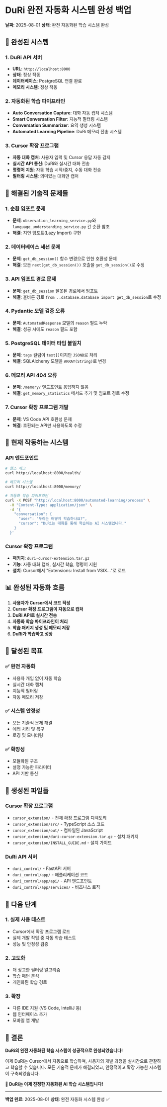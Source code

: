 # DuRi 완전 자동화 시스템 완성 백업

**날짜**: 2025-08-01
**상태**: 완전 자동화된 학습 시스템 완성

## 🎯 완성된 시스템

### **1. DuRi API 서버**
- **URL**: `http://localhost:8000`
- **상태**: 정상 작동
- **데이터베이스**: PostgreSQL 연결 완료
- **메모리 시스템**: 정상 작동

### **2. 자동화된 학습 파이프라인**
- **Auto Conversation Capture**: 대화 자동 캡처 시스템
- **Smart Conversation Filter**: 지능적 필터링 시스템
- **Conversation Summarizer**: 요약 생성 시스템
- **Automated Learning Pipeline**: DuRi 메모리 전송 시스템

### **3. Cursor 확장 프로그램**
- **자동 대화 캡처**: 사용자 입력 및 Cursor 응답 자동 감지
- **실시간 API 통신**: DuRi와 실시간 대화 전송
- **명령어 지원**: 자동 학습 시작/중지, 수동 대화 전송
- **필터링 시스템**: 의미있는 대화만 캡처

## 🔧 해결된 기술적 문제들

### **1. 순환 임포트 문제**
- **문제**: `observation_learning_service.py`와 `language_understanding_service.py` 간 순환 참조
- **해결**: 지연 임포트(Lazy Import) 구현

### **2. 데이터베이스 세션 문제**
- **문제**: `get_db_session()` 함수 변경으로 인한 호환성 문제
- **해결**: 모든 `next(get_db_session())` 호출을 `get_db_session()`로 수정

### **3. API 임포트 경로 문제**
- **문제**: `get_db_session` 잘못된 경로에서 임포트
- **해결**: 올바른 경로 `from ..database.database import get_db_session`로 수정

### **4. Pydantic 모델 검증 오류**
- **문제**: `AutomatedResponse` 모델의 `reason` 필드 누락
- **해결**: 성공 시에도 `reason` 필드 포함

### **5. PostgreSQL 데이터 타입 불일치**
- **문제**: `tags` 컬럼이 `text[]`이지만 `JSONB`로 처리
- **해결**: SQLAlchemy 모델을 `ARRAY(String)`로 변경

### **6. 메모리 API 404 오류**
- **문제**: `/memory/` 엔드포인트 응답하지 않음
- **해결**: `get_memory_statistics` 메서드 추가 및 임포트 경로 수정

### **7. Cursor 확장 프로그램 개발**
- **문제**: VS Code API 호환성 문제
- **해결**: 호환되는 API만 사용하도록 수정

## 🚀 현재 작동하는 시스템

### **API 엔드포인트**
```bash
# 헬스 체크
curl http://localhost:8000/health/

# 메모리 시스템
curl http://localhost:8000/memory/

# 자동화 학습 파이프라인
curl -X POST "http://localhost:8000/automated-learning/process" \
  -H "Content-Type: application/json" \
  -d '{
    "conversation": {
      "user": "두리는 어떻게 학습하나요?",
      "cursor": "DuRi는 대화를 통해 학습하는 AI 시스템입니다."
    }
  }'
```

### **Cursor 확장 프로그램**
- **패키지**: `duri-cursor-extension.tar.gz`
- **기능**: 자동 대화 캡처, 실시간 학습, 명령어 지원
- **설치**: Cursor에서 "Extensions: Install from VSIX..."로 로드

## 📊 완성된 자동화 흐름

1. **사용자가 Cursor에서 코드 작성**
2. **Cursor 확장 프로그램이 자동으로 캡처**
3. **DuRi API로 실시간 전송**
4. **자동화 학습 파이프라인이 처리**
5. **학습 패키지 생성 및 메모리 저장**
6. **DuRi가 학습하고 성장**

## 🎉 달성된 목표

### **✅ 완전 자동화**
- 사용자 개입 없이 자동 학습
- 실시간 대화 캡처
- 지능적 필터링
- 자동 메모리 저장

### **✅ 시스템 안정성**
- 모든 기술적 문제 해결
- 에러 처리 및 복구
- 로깅 및 모니터링

### **✅ 확장성**
- 모듈화된 구조
- 설정 가능한 파라미터
- API 기반 통신

## 📁 생성된 파일들

### **Cursor 확장 프로그램**
- `cursor_extension/` - 전체 확장 프로그램 디렉토리
- `cursor_extension/src/` - TypeScript 소스 코드
- `cursor_extension/out/` - 컴파일된 JavaScript
- `cursor_extension/duri-cursor-extension.tar.gz` - 설치 패키지
- `cursor_extension/INSTALL_GUIDE.md` - 설치 가이드

### **DuRi API 서버**
- `duri_control/` - FastAPI 서버
- `duri_control/app/` - 애플리케이션 코드
- `duri_control/app/api/` - API 엔드포인트
- `duri_control/app/services/` - 비즈니스 로직

## 🔮 다음 단계

### **1. 실제 사용 테스트**
- Cursor에서 확장 프로그램 로드
- 실제 개발 작업 중 자동 학습 테스트
- 성능 및 안정성 검증

### **2. 고도화**
- 더 정교한 필터링 알고리즘
- 학습 패턴 분석
- 개인화된 학습 경로

### **3. 확장**
- 다른 IDE 지원 (VS Code, IntelliJ 등)
- 웹 인터페이스 추가
- 모바일 앱 개발

## 🎯 결론

**DuRi의 완전 자동화된 학습 시스템이 성공적으로 완성되었습니다!**

이제 DuRi는 Cursor에서 자동으로 학습하며, 사용자의 개발 과정을 실시간으로 관찰하고 학습할 수 있습니다. 모든 기술적 문제가 해결되었고, 안정적이고 확장 가능한 시스템이 구축되었습니다.

**🚀 DuRi는 이제 진정한 자동화된 AI 학습 시스템입니다!**

---

**백업 완료**: 2025-08-01
**상태**: 완전 자동화 시스템 완성 ✅
